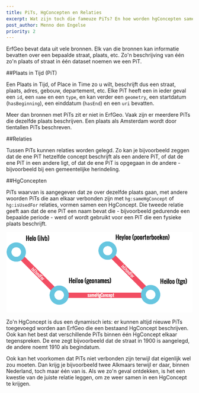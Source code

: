 ```yaml
---
title: PiTs, HgConcepten en Relaties
excerpt: Wat zijn toch die fameuze PiTs? En hoe worden hgConcepten samengesteld? Hoe zit, kortom, de ErfGeo data in elkaar?
post_author: Menno den Engelse
priority: 2
---
```


ErfGeo bevat data uit vele bronnen. Elk van die bronnen kan informatie bevatten over een bepaalde straat, plaats, etc. Zo'n beschrijving van één zo'n plaats of straat in één dataset noemen we een PiT.

##Plaats in Tijd (PiT)

Een Plaats in Tijd, of Place in Time zo u wilt, beschrijft dus een straat, plaats, adres, gebouw, departement, etc. Elke PiT heeft een in ieder geval een `id`, een `name` en een `type`, en kan verder een `geometry`, een startdatum (`hasBeginning`), een einddatum (`hasEnd`) en een `uri` bevatten.

Meer dan bronnen met PiTs zit er niet in ErfGeo. Vaak zijn er meerdere PiTs die dezelfde plaats beschrijven. Een plaats als Amsterdam wordt door tientallen PiTs beschreven.

##Relaties

Tussen PiTs kunnen relaties worden gelegd. Zo kan je bijvoorbeeld zeggen dat de ene PiT hetzelfde concept beschrijft als een andere PiT, of dat de ene PiT in een andere ligt, of dat de ene PiT is opgegaan in de andere - bijvoorbeeld bij een gemeentelijke herindeling.

##HgConcepten

PiTs waarvan is aangegeven dat ze over dezelfde plaats gaan, met andere woorden PiTs die aan elkaar verbonden zijn met `hg:sameHgConcept` of `hg:isUsedFor` relaties, vormen samen een HgConcept. Die tweede relatie geeft aan dat de ene PiT een naam bevat die - bijvoorbeeld gedurende een bepaalde periode - werd of wordt gebruikt voor een PiT die een fysieke plaats beschrijft.

![Het HgConcept Heiloo](/images/klont.png)

Zo'n HgConcept is dus een dynamisch iets: er kunnen altijd nieuwe PiTs toegevoegd worden aan ErfGeo die een bestaand HgConcept beschrijven. Ook kan het best dat verschillende PiTs binnen één HgConcept elkaar tegenspreken. De ene zegt bijvoorbeeld dat de straat in 1900 is aangelegd, de andere noemt 1910 als begindatum.

Ook kan het voorkomen dat PiTs niet verbonden zijn terwijl dat eigenlijk wel zou moeten. Dan krijg je bijvoorbeeld twee Alkmaars terwijl er daar, binnen Nederland, toch maar één van is. Als we zo'n geval ontdekken, is het een kwestie van de juiste relatie leggen, om ze weer samen in een HgConcept te krijgen.